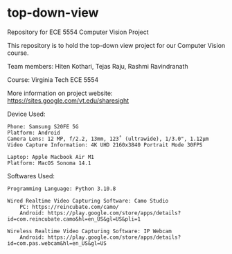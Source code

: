 # top-down-view
Repository for ECE 5554 Computer Vision Project

This repository is to hold the top-down view project for our Computer Vision course.

Team members: Hiten Kothari, Tejas Raju, Rashmi Ravindranath

Course: Virginia Tech ECE 5554

More information on project website: https://sites.google.com/vt.edu/sharesight

Device Used:

    Phone: Samsung S20FE 5G
    Platform: Android
    Camera Lens: 12 MP, f/2.2, 13mm, 123˚ (ultrawide), 1/3.0", 1.12µm
    Video Capture Information: 4K UHD 2160x3840 Portrait Mode 30FPS

    Laptop: Apple Macbook Air M1
    Platform: MacOS Sonoma 14.1

Softwares Used:

    Programming Language: Python 3.10.8

    Wired Realtime Video Capturing Software: Camo Studio
        PC: https://reincubate.com/camo/
        Android: https://play.google.com/store/apps/details?id=com.reincubate.camo&hl=en_US&gl=US&pli=1

    Wireless Realtime Video Capturing Software: IP Webcam
        Android: https://play.google.com/store/apps/details?id=com.pas.webcam&hl=en_US&gl=US

        